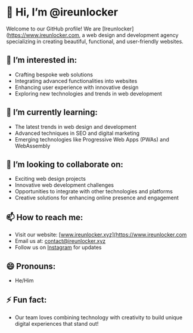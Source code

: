 # 👋 Hi, I’m @ireunlocker

Welcome to our GitHub profile! We are [Ireunlocker](https://www.ireunlocker.com, a web design and development agency specializing in creating beautiful, functional, and user-friendly websites.

## 👀 I’m interested in:
- Crafting bespoke web solutions
- Integrating advanced functionalities into websites
- Enhancing user experience with innovative design
- Exploring new technologies and trends in web development

## 🌱 I’m currently learning:
- The latest trends in web design and development
- Advanced techniques in SEO and digital marketing
- Emerging technologies like Progressive Web Apps (PWAs) and WebAssembly

## 💞️ I’m looking to collaborate on:
- Exciting web design projects
- Innovative web development challenges
- Opportunities to integrate with other technologies and platforms
- Creative solutions for enhancing online presence and engagement

## 📫 How to reach me:
- Visit our website: [www.ireunlocker.xyz](https://www.ireunlocker.com
- Email us at: [contact@ireunlocker.xyz](mailto:contact@ireunlocker.com)
- Follow us on [Instagram](https://www.instagram.com/ireunlocker) for updates

## 😄 Pronouns:
- He/Him

## ⚡ Fun fact:
- Our team loves combining technology with creativity to build unique digital experiences that stand out!

